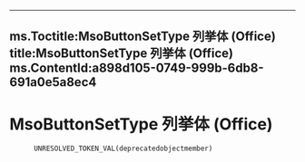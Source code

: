 



---
ms.Toctitle:MsoButtonSetType 列挙体 (Office)
title:MsoButtonSetType 列挙体 (Office)
ms.ContentId:a898d105-0749-999b-6db8-691a0e5a8ec4
---
# MsoButtonSetType 列挙体 (Office)





          UNRESOLVED_TOKEN_VAL(deprecatedobjectmember)
        


